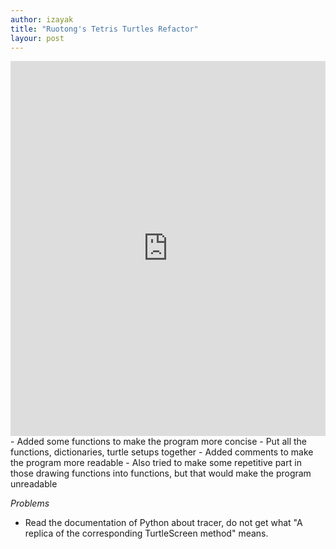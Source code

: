 ```yaml
---
author: izayak
title: "Ruotong's Tetris Turtles Refactor"
layour: post
---
```


<iframe src="https://trinket.io/embed/python/1c64401265" width="100%" height="600" frameborder="0" marginwidth="0" marginheight="0" allowfullscreen></iframe>
- Added some functions to make the program more concise  
- Put all the functions, dictionaries, turtle setups together
- Added comments to make the program more readable
- Also tried to make some repetitive part in those drawing functions into functions, but that would make the program unreadable


*Problems*  
- Read the documentation of Python about tracer, do not get what "A replica of the corresponding TurtleScreen method" means.  
    
